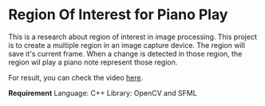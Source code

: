 Region Of Interest for Piano Play
===================

This is a research about region of interest in image processing. This project is to create a multiple region in an image
capture device. The region will save it's current frame. When a change is detected in those region, the region wil play a piano note represent those region.

For result, you can check the video [here](https://www.youtube.com/watch?v=wpsD5oLOGms).

**Requirement**
Language: C++
Library: OpenCV and SFML
